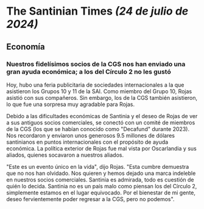 # The Santinian Times _(24 de julio de 2024)_

## Economía

### Nuestros fidelísimos socios de la CGS nos han enviado una gran ayuda económica; a los del Círculo 2 no les gustó

Hoy, hubo una feria publicitaria de sociedades internacionales a la que asistieron los Grupos 10 y 11 de la SAI. Como miembro del
Grupo 10, Rojas asistió con sus compañeros. Sin embargo, los de la CGS también asistieron, lo que fue una sorpresa muy
agradable para Rojas.

Debido a las dificultades económicas de Santinia y el deseo de Rojas de ver a sus antiguos socios comerciales, se conectó con un
comité de miembros de la CGS (los que se habían conocido como "Decafund" durante 2023). Nos recordaron y enviaron unos generosos
9.5 millones de dólares santinianos en puntos internacionales con el propósito de ayuda económica.
La política exterior de Rojas fue mal vista por Oscarlandia y sus aliados, quienes socavaron a nuestros aliados.

"Este es un evento único en la vida", dijo Rojas. "Esta cumbre demuestra que no nos han olvidado. Nos quieren y hemos dejado
una marca indeleble en nuestros socios comerciales. Santinia es admirada, todo es cuestión de quién lo decida. Santinia no es un
país malo como piensan los del Círculo 2, simplemente estamos en el lugar equivocado. Por el bienestar de mi gente, deseo
fervientemente poder regresar a la CGS, pero no podemos".
